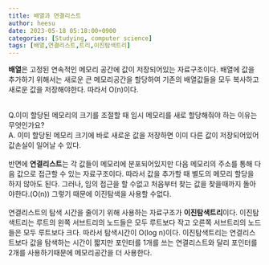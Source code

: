 ```yaml
---
title: 배열과 연결리스트
author: heesu
date: 2023-05-18 05:18:00+0900
categories: [Studying, computer science]
tags: [배열,연결리스트,트리,이진탐색트리]
---
```



**배열**은 고정된 연속적인 메모리 공간에 값이 저장되어있는 자료구조이다. 배열에 값을 추가하기 위해서는 새로운 큰 메모리공간을 할당하여 기존의 배열값들을 모두 복사하고 새로운 값을 저장해야한다. 따라서 O(n)이다. <br><br>

Q.이미 할당된 메모리의 크기를 조절할 때 임시 메모리를 새로 할당해줘야 하는 이유는 무엇인가요?<br>
A. 이미 할당된 메모리 크기에 바로 새로운 값을 저장하면 이미 다른 값이 저장되어있어 값손실이 일어날 수 있다. <br><br>
반면에 **연결리스트**는 각 값들이 메모리에 분포되어있지만 다음 메모리의 주소를 통해 다음 값으로 접근할 수 있는 자료구조이다. 따라서 값을 추가할 때 별도의 메모리 할당을 하지 않아도 된다. 그러나, 임의 접근을 할 수없고 처음부터 찾는 값을 찾을때까지 돌아야한다.(O(n)) 그렇기 때문에 이진탐색을 사용할 수없다.<br><br>
연결리스트의 탐색 시간을 줄이기 위해 사용하는 자료구조가 **이진탐색트리**이다. 이진탐색트리는 루트의 왼쪽 서브트리의 노드들은 모두 루트보다 작고 오른쪽 서브트리의 노드들은 모두 루트보다 크다. 따라서 탐색시간이 O(log n)이다. 이진탐색트리는 연결리스트보다 값을 탐색하는 시간이 짧지만 포인터를 1개를 쓰는 연결리스트와 달리 포인터를 2개를 사용하기때문에 메모리공간을 더 사용한다.


